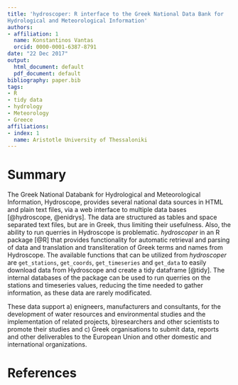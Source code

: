 ```yaml
---
title: 'hydroscoper: R interface to the Greek National Data Bank for 
Hydrological and Meteorological Information'
authors:
- affiliation: 1
  name: Konstantinos Vantas
  orcid: 0000-0001-6387-8791
date: "22 Dec 2017"
output:
  html_document: default
  pdf_document: default
bibliography: paper.bib
tags:
- R
- tidy data
- hydrology
- Meteorology
- Greece
affiliations:
- index: 1
  name: Aristotle University of Thessaloniki
---
```


# Summary

The  Greek National Databank for Hydrological and Meteorological Information, Hydroscope, provides several national data sources in HTML and plain text files, via a web interface to multiple data bases [@hydroscope, @enidrys].
The data are structured as tables and space separated text files, but are in Greek, thus limiting their usefulness. Also, the ability to run querries in Hydroscope is problematic.
_hydroscoper_ in an R package [@R] that provides  functionality for automatic retrieval and parsing of data and translation and transliteration of Greek terms and names from Hydroscope. 
The available functions that can be utilized from _hydroscoper_ are `get_stations`, `get_coords`, `get_timeseries` and `get_data` to easily
download data from Hydroscope and create a tidy dataframe [@tidy]. The internal databases of the package can be used to run querries on the stations and timeseries values, reducing the time needed to gather information, as these data are rarely modificated.

These data support a) enigneers, manufacturers and consultants, for the 
development of water resources and environmental studies and the implementation 
of related projects, b)researchers and other scientists to promote their studies
and c) Greek organisations to submit data, reports  and other deliverables to  the European Union and other domestic and international organizations.


# References

